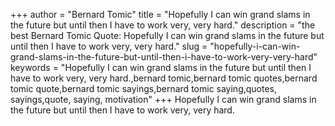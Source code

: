+++
author = "Bernard Tomic"
title = "Hopefully I can win grand slams in the future but until then I have to work very, very hard."
description = "the best Bernard Tomic Quote: Hopefully I can win grand slams in the future but until then I have to work very, very hard."
slug = "hopefully-i-can-win-grand-slams-in-the-future-but-until-then-i-have-to-work-very-very-hard"
keywords = "Hopefully I can win grand slams in the future but until then I have to work very, very hard.,bernard tomic,bernard tomic quotes,bernard tomic quote,bernard tomic sayings,bernard tomic saying,quotes, sayings,quote, saying, motivation"
+++
Hopefully I can win grand slams in the future but until then I have to work very, very hard.
